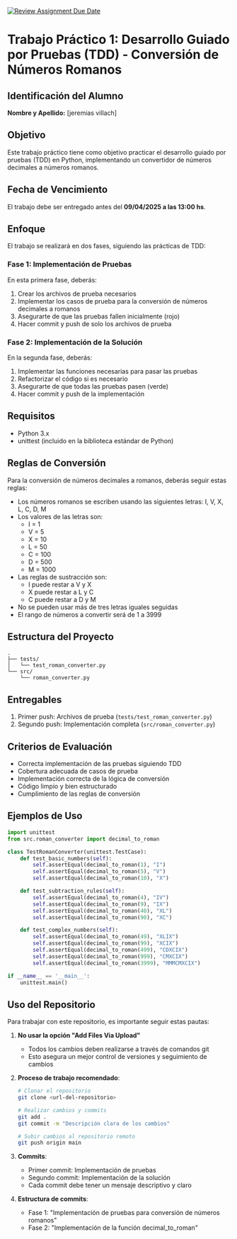 [![Review Assignment Due Date](https://classroom.github.com/assets/deadline-readme-button-22041afd0340ce965d47ae6ef1cefeee28c7c493a6346c4f15d667ab976d596c.svg)](https://classroom.github.com/a/IjdyOxY5)
# Trabajo Práctico 1: Desarrollo Guiado por Pruebas (TDD) - Conversión de Números Romanos

## Identificación del Alumno
**Nombre y Apellido:** [jeremias villach]

## Objetivo
Este trabajo práctico tiene como objetivo practicar el desarrollo guiado por pruebas (TDD) en Python, implementando un convertidor de números decimales a números romanos.

## Fecha de Vencimiento
El trabajo debe ser entregado antes del **09/04/2025 a las 13:00 hs**.

## Enfoque
El trabajo se realizará en dos fases, siguiendo las prácticas de TDD:

### Fase 1: Implementación de Pruebas
En esta primera fase, deberás:
1. Crear los archivos de prueba necesarios
2. Implementar los casos de prueba para la conversión de números decimales a romanos
3. Asegurarte de que las pruebas fallen inicialmente (rojo)
4. Hacer commit y push de solo los archivos de prueba

### Fase 2: Implementación de la Solución
En la segunda fase, deberás:
1. Implementar las funciones necesarias para pasar las pruebas
2. Refactorizar el código si es necesario
3. Asegurarte de que todas las pruebas pasen (verde)
4. Hacer commit y push de la implementación

## Requisitos
- Python 3.x
- unittest (incluido en la biblioteca estándar de Python)

## Reglas de Conversión
Para la conversión de números decimales a romanos, deberás seguir estas reglas:
- Los números romanos se escriben usando las siguientes letras: I, V, X, L, C, D, M
- Los valores de las letras son:
  - I = 1
  - V = 5
  - X = 10
  - L = 50
  - C = 100
  - D = 500
  - M = 1000
- Las reglas de sustracción son:
  - I puede restar a V y X
  - X puede restar a L y C
  - C puede restar a D y M
- No se pueden usar más de tres letras iguales seguidas
- El rango de números a convertir será de 1 a 3999

## Estructura del Proyecto
```
.
├── tests/
│   └── test_roman_converter.py
└── src/
    └── roman_converter.py
```

## Entregables
1. Primer push: Archivos de prueba (`tests/test_roman_converter.py`)
2. Segundo push: Implementación completa (`src/roman_converter.py`)

## Criterios de Evaluación
- Correcta implementación de las pruebas siguiendo TDD
- Cobertura adecuada de casos de prueba
- Implementación correcta de la lógica de conversión
- Código limpio y bien estructurado
- Cumplimiento de las reglas de conversión

## Ejemplos de Uso
```python
import unittest
from src.roman_converter import decimal_to_roman

class TestRomanConverter(unittest.TestCase):
    def test_basic_numbers(self):
        self.assertEqual(decimal_to_roman(1), "I")
        self.assertEqual(decimal_to_roman(5), "V")
        self.assertEqual(decimal_to_roman(10), "X")

    def test_subtraction_rules(self):
        self.assertEqual(decimal_to_roman(4), "IV")
        self.assertEqual(decimal_to_roman(9), "IX")
        self.assertEqual(decimal_to_roman(40), "XL")
        self.assertEqual(decimal_to_roman(90), "XC")

    def test_complex_numbers(self):
        self.assertEqual(decimal_to_roman(49), "XLIX")
        self.assertEqual(decimal_to_roman(99), "XCIX")
        self.assertEqual(decimal_to_roman(499), "CDXCIX")
        self.assertEqual(decimal_to_roman(999), "CMXCIX")
        self.assertEqual(decimal_to_roman(3999), "MMMCMXCIX")

if __name__ == '__main__':
    unittest.main()
```

## Uso del Repositorio
Para trabajar con este repositorio, es importante seguir estas pautas:

1. **No usar la opción "Add Files Via Upload"**
   - Todos los cambios deben realizarse a través de comandos git
   - Esto asegura un mejor control de versiones y seguimiento de cambios

2. **Proceso de trabajo recomendado**:
   ```bash
   # Clonar el repositorio
   git clone <url-del-repositorio>

   # Realizar cambios y commits
   git add .
   git commit -m "Descripción clara de los cambios"

   # Subir cambios al repositorio remoto
   git push origin main
   ```

3. **Commits**:
   - Primer commit: Implementación de pruebas
   - Segundo commit: Implementación de la solución
   - Cada commit debe tener un mensaje descriptivo y claro

4. **Estructura de commits**:
   - Fase 1: "Implementación de pruebas para conversión de números romanos"
   - Fase 2: "Implementación de la función decimal_to_roman"